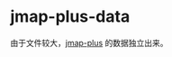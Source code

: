 jmap-plus-data
==============

由于文件较大，[jmap-plus](https://github.com/alei817927/jmap-plus) 的数据独立出来。
